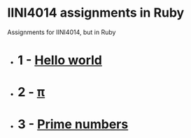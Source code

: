 # IINI4014 assignments in Ruby
Assignments for IINI4014, but in Ruby

* # 1 - [Hello world](/oving1)

* # 2 - [π](/oving2)

* # 3 - [Prime numbers](/oving3)
